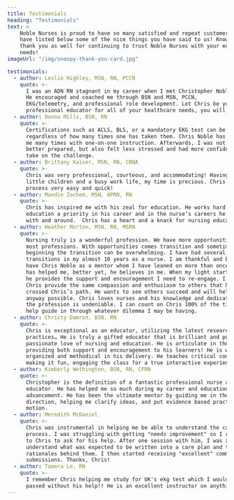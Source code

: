 ```yaml
---
title: Testimonials
heading: "Testimonials"
text: >
    Noble Nurses is proud to have so many satisfied and repeat customers!  We
    have listed below some of the nice things you have said to us! Know that we
    thank you as well for continuing to trust Noble Nurses with your educational
    needs!
imageUrl: "/img/snoopy-thank-you-card.jpg"

testimonials:
  - author: Leslie Highley, MSN, RN, PCCN
    quote: >-
      I was an ADN RN stagnant in my career when I met Christopher Noble.
      He encouraged and coached me through BSN and MSN, PCCN,
      EKG/telemetry, and professional role development. Let Chris be your
      professional educator for all of your healthcare needs, you will succeed!
  - author: Donna Mills, BSN, RN
    quote: >-
      Certifications such as ACLS, BLS, or a mandatory EKG test can be stressful
      regardless of how many times one has taken them. Chris Noble has helped
      me many times with one-on-one instruction. Afterwards, I was not only
      better prepared, but also felt less stressed and had more confidence to
      take on the challenge.
  - author: Brittany Kaiser, MSN, RN, CRNA
    quote: >-
      Chris was very professional, courteous, and accommodating! Having three
      little children and a busy work life, my time is precious. Chris made the
      process very easy and quick!
  - author: Mandie Zachem, MSN, APRN, RN
    quote: >-
      Chris has inspired me with his zeal for education. He works hard to make
      education a priority in his career and in the nurse’s careers he works
      with and around.  Chris has a heart and a knack for nursing education.
  - author: Heather Morton, MSN, RN, MSRN
    quote: >-
      Nursing truly is a wonderful profession. We have more opportunities than
      most professions. With opportunities comes transition and sometimes
      beginning the transition can be overwhelming. I have had several
      transitions in my almost 10 years as a nurse. I am thankful and blessed to
      have Chris Noble as a mentor whom I have leaned on more than once. Chris
      has helped me, better yet, he believes in me. When my light starts to dim,
      he provides the support and encouragement I need to re-engage. I have seen
      Chris provide the same compassion and enthusiasm to others that have
      crossed Chris’s path. He wants to see others succeed and will help in
      anyway possible. Chris loves nurses and his knowledge and dedication to
      the profession is undeniable. I can count on Chris 100% of the time to
      help guide in through whatever dilemma I may be having.
  - author: Christy Damron, BSN, RN
    quote: >-
      Chris is exceptional as an educator, utilizing the latest research and best
      practices… He is truly a gifted educator that is brilliant and possesses a
      passionate love of nursing and education. He is articulate in the classroom,
      providing both support and encouragement to his learners! He is well
      organized and methodical in his delivery. He teaches critical concepts while
      making it fun, engaging the class for a true interactive experience.
  - author: Kimberly Wethington, BSN, RN, CFRN
    quote: >-
      Christopher is the definition of a fantastic professional nurse and
      educator. He has helped me so much during my career and educational
      advancement. He has been the ultimate mentor by guiding me in the right
      direction, helping me clarify ideas, and put evidence based practice into
      motion.
  - author: Meredith McDaniel
    quote: >-
      Chris was instrumental in helping me be able to understand the care planning
      process. I was struggling with getting "needs improvement" so I reached out
      to Chris to ask for his help. After one session with him, I was able to
      understand what was expected to be written into a care plan and the
      rationales behind them. I then started receiving "excellent" comments on my
      submissions. Thanks, Chris!
  - author: Tamera Le, RN
    quote: >-
      I remember Chris helping me study for UK's ekg test which I would not have
      passed without his help!! He is an excellent instructor on anything he does.  
---
```

